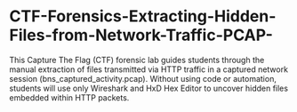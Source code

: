 # CTF-Forensics-Extracting-Hidden-Files-from-Network-Traffic-PCAP-
This Capture The Flag (CTF) forensic lab guides students through the manual extraction of files transmitted via HTTP traffic in a captured network session (bns_captured_activity.pcap). Without using code or automation, students will use only Wireshark and HxD Hex Editor to uncover hidden files embedded within HTTP packets.
